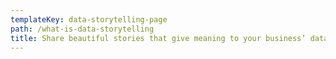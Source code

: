 ```yaml
---
templateKey: data-storytelling-page
path: /what-is-data-storytelling
title: Share beautiful stories that give meaning to your business’ data
---
```


